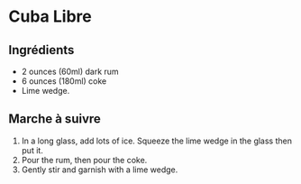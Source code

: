 # Cuba Libre

## Ingrédients

* 2 ounces (60ml) dark rum
* 6 ounces (180ml) coke
* Lime wedge.

## Marche à suivre

1. In a long glass, add lots of ice. Squeeze the lime wedge in the glass then
   put it.
2. Pour the rum, then pour the coke.
3. Gently stir and garnish with a lime wedge.
